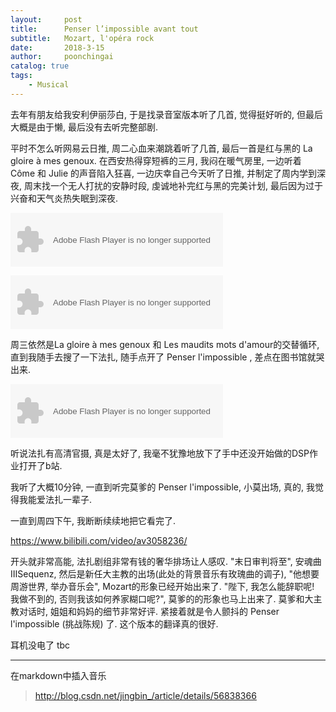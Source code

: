 ```yaml
---
layout:     post
title:      Penser l’impossible avant tout
subtitle:   Mozart, l'opéra rock
date:       2018-3-15
author:     poonchingai
catalog: true
tags:
    - Musical
---
```



去年有朋友给我安利伊丽莎白, 于是找录音室版本听了几首, 觉得挺好听的, 但最后大概是由于懒, 最后没有去听完整部剧.

平时不怎么听网易云日推, 周二心血来潮跳着听了几首, 最后一首是红与黑的 La gloire à mes genoux. 在西安热得穿短裤的三月, 我闷在暖气房里, 一边听着 Côme 和 Julie 的声音陷入狂喜, 一边庆幸自己今天听了日推, 并制定了周内学到深夜, 周末找一个无人打扰的安静时段, 虔诚地补完红与黑的完美计划, 最后因为过于兴奋和天气炎热失眠到深夜.

<object width="340" height="86" data="http://music.163.com/style/swf/widget.swf?sid=428649319&type=2&auto=0&width=320&height=66"  type="application/x-shockwave-flash"></object> 

<object width="340" height="86" data="http://music.163.com/style/swf/widget.swf?sid=428649320&type=2&auto=0&width=320&height=66"  type="application/x-shockwave-flash"></object> 

周三依然是La gloire à mes genoux 和 Les maudits mots d'amour的交替循环, 直到我随手去搜了一下法扎, 随手点开了 Penser l'impossible , 差点在图书馆就哭出来. 

<object width="340" height="86" data="http://music.163.com/style/swf/widget.swf?sid=5041139&type=2&auto=0&width=320&height=66"  type="application/x-shockwave-flash"></object> 

听说法扎有高清官摄, 真是太好了, 我毫不犹豫地放下了手中还没开始做的DSP作业打开了b站. 

我听了大概10分钟, 一直到听完莫爹的 Penser l'impossible, 小莫出场, 真的, 我觉得我能爱法扎一辈子.

一直到周四下午, 我断断续续地把它看完了.  

https://www.bilibili.com/video/av3058236/  

开头就非常高能, 法扎剧组非常有钱的奢华排场让人感叹. "末日审判将至", 安魂曲ⅢSequenz, 然后是新任大主教的出场(此处的背景音乐有玫瑰曲的调子), "他想要周游世界, 举办音乐会", Mozart的形象已经开始出来了. "陛下, 我怎么能辞职呢! 我做不到的, 否则我该如何养家糊口呢?", 莫爹的的形象也马上出来了. 莫爹和大主教对话时, 姐姐和妈妈的细节非常好评. 紧接着就是令人颤抖的 Penser l'impossible (挑战陈规) 了. 这个版本的翻译真的很好.

耳机没电了
tbc

-------

在markdown中插入音乐
>http://blog.csdn.net/jingbin_/article/details/56838366